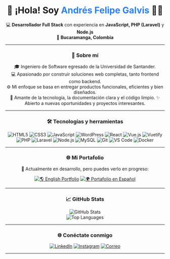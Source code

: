 <div align="center" class="mb-5">

<h1 align="center">👋 ¡Hola! Soy <span style="color:#2F80ED;">Andrés Felipe Galvis</span> 👨‍💻</h1>

<p align="center">
  💻 <strong>Desarrollador Full Stack</strong> con experiencia en <strong>JavaScript, PHP (Laravel)</strong> y <strong>Node.js</strong> <br/>
  📍 <strong>Bucaramanga, Colombia</strong>
</p>

---

### 🚀 Sobre mí

🎓 Ingeniero de Software egresado de la Universidad de Santander.  
💻 Apasionado por construir soluciones web completas, tanto frontend como backend.  
⚙️ Mi enfoque se basa en entregar productos funcionales, eficientes y bien diseñados.  
📱 Amante de la tecnología, la documentación clara y el código limpio.
✨ Abierto a nuevas oportunidades y proyectos interesantes.

---

### 🛠️ Tecnologías y herramientas

![HTML5](https://img.shields.io/badge/-HTML5-E34F26?style=flat&logo=html5&logoColor=white)
![CSS3](https://img.shields.io/badge/-CSS3-1572B6?style=flat&logo=css3)
![JavaScript](https://img.shields.io/badge/-JavaScript-F7DF1E?style=flat&logo=javascript&logoColor=black)
![WordPress](https://img.shields.io/badge/-WordPress-21759B?style=flat&logo=wordpress&logoColor=white)
![React](https://img.shields.io/badge/-React-61DAFB?style=flat&logo=react&logoColor=black)
![Vue.js](https://img.shields.io/badge/-Vue.js-4FC08D?style=flat&logo=vue.js&logoColor=black)
![Vuetify](https://img.shields.io/badge/-Vuetify-1867C0?style=flat&logo=vuetify&logoColor=white)
![PHP](https://img.shields.io/badge/-PHP-777BB4?style=flat&logo=php&logoColor=white)
![Laravel](https://img.shields.io/badge/-Laravel-F55247?style=flat&logo=laravel&logoColor=white)
![Node.js](https://img.shields.io/badge/-Node.js-339933?style=flat&logo=node.js&logoColor=white)
![MySQL](https://img.shields.io/badge/-MySQL-4479A1?style=flat&logo=mysql&logoColor=white)
![Git](https://img.shields.io/badge/-Git-F05032?style=flat&logo=git&logoColor=white)
![VS Code](https://img.shields.io/badge/-VSCode-007ACC?style=flat&logo=visual-studio-code&logoColor=white)
![Docker](https://img.shields.io/badge/-Docker-2496ED?style=flat&logo=docker&logoColor=white)


---

### 🌐 Mi Portafolio

🚧 Actualmente en desarrollo, pero puedes verlo en progreso:

[![🌎 English Portfolio](https://img.shields.io/badge/-View%20in%20English-007BFF?style=for-the-badge&logo=github)](https://tusitio.com/en)
[![🌍 Portafolio en Español](https://img.shields.io/badge/-Ver%20en%20Español-28a745?style=for-the-badge&logo=github)](https://tusitio.com/es)

---

### 📈 GitHub Stats

<div align="center">
  <img src="https://github-readme-stats.vercel.app/api?username=andresgalvis26&show_icons=true&theme=dark&hide_title=true" alt="GitHub Stats" />
  <br/>
  <img src="https://github-readme-stats.vercel.app/api/top-langs/?username=andresgalvis26&layout=compact&theme=dark" alt="Top Languages" />
</div>

---

### 🌐 Conéctate conmigo

[![LinkedIn](https://img.shields.io/badge/-LinkedIn-blue?style=flat&logo=linkedin&logoColor=white)](https://www.linkedin.com/in/andres-felipe-galvis-galviz/)
[![Instagram](https://img.shields.io/badge/-Instagram-E4405F?style=flat&logo=instagram&logoColor=white)](https://www.instagram.com/anfelipegalvis/)
[![Correo](https://img.shields.io/badge/-Gmail-D14836?style=flat&logo=gmail&logoColor=white)](mailto:andresfelipegalvisgalviz@gmail.com)

---

<!--
**andresgalvis26/andresgalvis26** is a ✨ _special_ ✨ repository because its `README.md` (this file) appears on your GitHub profile.

## Hi everyone 👋, I'm Andrés Felipe Galvis 👨‍💻
### A JavaScript backend developer in Bucaramanga, Colombia 🇨🇴

Here are some ideas to get you started:

- 🔭 I’m currently working on ...
- 🌱 I’m currently learning ...
- 👯 I’m looking to collaborate on ...
- 🤔 I’m looking for help with ...
- 💬 Ask me about ...
- 📫 How to reach me: ...
- 😄 Pronouns: ...
- ⚡ Fun fact: ...
-->
